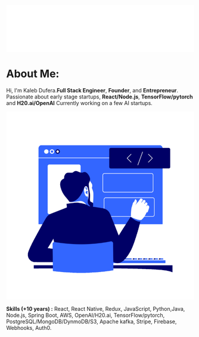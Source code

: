 <p align="center">
 <img src="main_.svg"/>
</p> 

# About Me: 
Hi, I'm Kaleb Dufera.**Full Stack Engineer**, **Founder**, and **Entrepreneur**.
Passionate about early stage startups, **React/Node.js**, **TensorFlow/pytorch** and **H20.ai/OpenAI**
Currently working on a few AI startups.

<p align="center">
  <img src="web.gif"/>
</p>

**Skills (+10 years) :** React, React Native, Redux, JavaScript, Python,Java, Node.js, Spring Boot, AWS, OpenAI/H20.ai, TensorFlow/pytorch, PostgreSQL/MongoDB/DynmoDB/S3, Apache kafka, Stripe, Firebase, Webhooks, Auth0.
</br>
